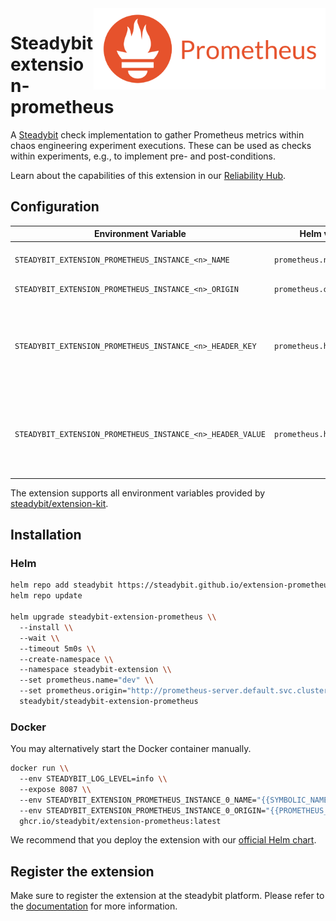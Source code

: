 <img src="./logo.png" height="130" align="right" alt="Prometheus logo depicting a fire next to the text 'Prometheus'">

# Steadybit extension-prometheus

A [Steadybit](https://www.steadybit.com/) check implementation to gather Prometheus metrics within chaos engineering experiment executions. These can be used as checks within experiments, e.g., to implement pre- and post-conditions.

Learn about the capabilities of this extension in our [Reliability Hub](https://hub.steadybit.com/extension/com.github.steadybit.extension_prometheus).

## Configuration

| Environment Variable                                       | Helm value               | Meaning                                                                                          | Required |
|------------------------------------------------------------|--------------------------|--------------------------------------------------------------------------------------------------|----------|
| `STEADYBIT_EXTENSION_PROMETHEUS_INSTANCE_<n>_NAME`         | `prometheus.name`        | Name of the Prometheus instance                                                                  | yes      |
| `STEADYBIT_EXTENSION_PROMETHEUS_INSTANCE_<n>_ORIGIN`       | `prometheus.origin`      | Url of the Prometheus                                                                            | yes      |
| `STEADYBIT_EXTENSION_PROMETHEUS_INSTANCE_<n>_HEADER_KEY`   | `prometheus.headerKey`   | Optional header key to send to the Prometheus API. Typically used for authentication purposes.   | no       |
| `STEADYBIT_EXTENSION_PROMETHEUS_INSTANCE_<n>_HEADER_VALUE` | `prometheus.headerValue` | Optional header value to send to the Prometheus API. Typically used for authentication purposes. | no       |

The extension supports all environment variables provided by [steadybit/extension-kit](https://github.com/steadybit/extension-kit#environment-variables).

## Installation

### Helm

```sh
helm repo add steadybit https://steadybit.github.io/extension-prometheus
helm repo update

helm upgrade steadybit-extension-prometheus \\
  --install \\
  --wait \\
  --timeout 5m0s \\
  --create-namespace \\
  --namespace steadybit-extension \\
  --set prometheus.name="dev" \\
  --set prometheus.origin="http://prometheus-server.default.svc.cluster.local" \\
  steadybit/steadybit-extension-prometheus
```

### Docker

You may alternatively start the Docker container manually.

```sh
docker run \\
  --env STEADYBIT_LOG_LEVEL=info \\
  --expose 8087 \\
  --env STEADYBIT_EXTENSION_PROMETHEUS_INSTANCE_0_NAME="{{SYMBOLIC_NAME}}" \\
  --env STEADYBIT_EXTENSION_PROMETHEUS_INSTANCE_0_ORIGIN="{{PROMETHEUS_INSTANCE_SERVER_ORIGIN}}" \\
  ghcr.io/steadybit/extension-prometheus:latest
```

We recommend that you deploy the extension with our [official Helm chart](https://github.com/steadybit/extension-prometheus/tree/main/charts/steadybit-extension-prometheus).

## Register the extension

Make sure to register the extension at the steadybit platform. Please refer to
the [documentation](https://docs.steadybit.com/integrate-with-steadybit/extensions/extension-installation) for more information.
